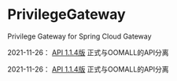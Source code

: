# PrivilegeGateway

Privilege Gateway for Spring Cloud Gateway


2021-11-26： [API 1.1.4版](https://app.swaggerhub.com/apis/mingqcn/PrivilegeGateway/1.1.4) 正式与OOMALL的API分离


2021-11-26： [API 1.1.4版](https://app.swaggerhub.com/apis/mingqcn/PrivilegeGateway/1.1.4) 正式与OOMALL的API分离
